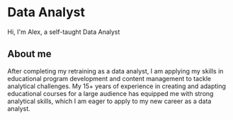# Data Analyst
Hi, I'm Alex, a self-taught Data Analyst
## About me
After completing my retraining as a data analyst, I am applying my skills in educational program development and content management to tackle analytical challenges. My 15+ years of experience in creating and adapting educational courses for a large audience has equipped me with strong analytical skills, which I am eager to apply to my new career as a data analyst.
